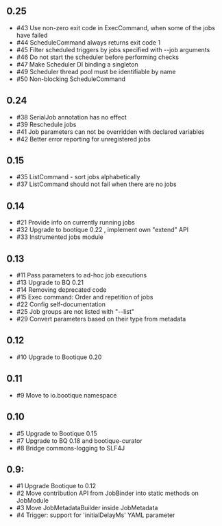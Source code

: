 ## 0.25

* #43 Use non-zero exit code in ExecCommand, when some of the jobs have failed
* #44 ScheduleCommand always returns exit code 1
* #45 Filter scheduled triggers by jobs specified with --job arguments
* #46 Do not start the scheduler before performing checks
* #47 Make Scheduler DI binding a singleton
* #49 Scheduler thread pool must be identifiable by name
* #50 Non-blocking ScheduleCommand

## 0.24

* #38 SerialJob annotation has no effect
* #39 Reschedule jobs
* #41 Job parameters can not be overridden with declared variables
* #42 Better error reporting for unregistered jobs

## 0.15

* #35 ListCommand - sort jobs alphabetically 
* #37 ListCommand should not fail when there are no jobs

## 0.14

* #21 Provide info on currently running jobs
* #32 Upgrade to bootique 0.22 , implement own "extend" API
* #33 Instrumented jobs module

## 0.13

* #11 Pass parameters to ad-hoc job executions
* #13 Upgrade to BQ 0.21
* #14 Removing deprecated code
* #15 Exec command: Order and repetition of jobs
* #22 Config self-documentation
* #25 Job groups are not listed with "--list"
* #29 Convert parameters based on their type from metadata

## 0.12

* #10 Upgrade to Bootique 0.20

## 0.11

* #9 Move to io.bootique namespace

## 0.10

* #5 Upgrade to Bootique 0.15
* #7 Upgrade to BQ 0.18 and bootique-curator
* #8 Bridge commons-logging to SLF4J

## 0.9:

* #1 Upgrade Bootique to 0.12
* #2 Move contribution API from JobBinder into static methods on JobModule
* #3 Move JobMetadataBuilder inside JobMetadata
* #4 Trigger: support for 'initialDelayMs' YAML parameter
